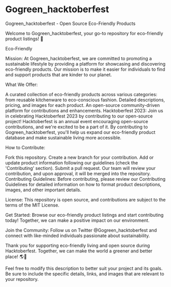 # Gogreen_hacktoberfest
 Gogreen_hacktoberfest - Open Source Eco-Friendly Products

Welcome to Gogreen_hacktoberfest, your go-to repository for eco-friendly product listings! 🌿

Eco-Friendly

Mission:
At Gogreen_hacktoberfest, we are committed to promoting a sustainable lifestyle by providing a platform for showcasing and discovering eco-friendly products. Our mission is to make it easier for individuals to find and support products that are kinder to our planet.

What We Offer:

A curated collection of eco-friendly products across various categories: from reusable kitchenware to eco-conscious fashion.
Detailed descriptions, pricing, and images for each product.
An open-source community-driven platform for contributions and enhancements.
Hacktoberfest 2023:
Join us in celebrating Hacktoberfest 2023 by contributing to our open-source project! Hacktoberfest is an annual event encouraging open-source contributions, and we're excited to be a part of it. By contributing to Gogreen_hacktoberfest, you'll help us expand our eco-friendly product database and make sustainable living more accessible.

How to Contribute:

Fork this repository.
Create a new branch for your contribution.
Add or update product information following our guidelines (check the 'Contributing' section).
Submit a pull request.
Our team will review your contribution, and upon approval, it will be merged into the repository.
Contributing Guidelines:
Before contributing, please review our Contributing Guidelines for detailed information on how to format product descriptions, images, and other important details.

License:
This repository is open source, and contributions are subject to the terms of the MIT License.

Get Started:
Browse our eco-friendly product listings and start contributing today! Together, we can make a positive impact on our environment.

Join the Community:
Follow us on Twitter @Gogreen_hacktoberfest and connect with like-minded individuals passionate about sustainability.

Thank you for supporting eco-friendly living and open source during Hacktoberfest. Together, we can make the world a greener and better place! 🌎💚

Feel free to modify this description to better suit your project and its goals. Be sure to include the specific details, links, and images that are relevant to your repository.




